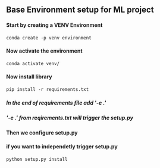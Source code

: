 ## Base Environment setup for ML project

#### Start by creating a VENV Environment
```
conda create -p venv environment
```
#### Now activate the environment
```
conda activate venv/
```
#### Now install library
```
pip install -r requirements.txt
```
##### In the end of requirements file add '-e .' 
##### '-e .' from reqirements.txt will trigger the setup.py
#### Then we configure setup.py
#### if you want to independetly trigger setup.py
```
python setup.py install
```